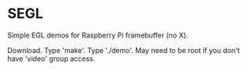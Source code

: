 SEGL
====

Simple EGL demos for Raspberry Pi framebuffer (no X).

Download.  Type 'make'.  Type './demo'.  May need to be root if you don't have 'video' group access.
